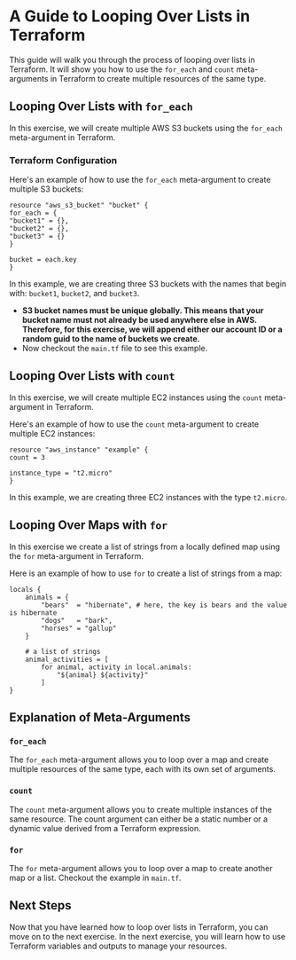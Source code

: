 # A Guide to Looping Over Lists in Terraform

This guide will walk you through the process of looping over lists in Terraform.
It will show you how to use the `for_each` and `count` meta-arguments in Terraform
to create multiple resources of the same type.

## Looping Over Lists with `for_each`

In this exercise, we will create multiple AWS S3 buckets using the `for_each`
meta-argument in Terraform.

### Terraform Configuration

Here's an example of how to use the `for_each` meta-argument to create multiple S3 buckets:

```hcl
resource "aws_s3_bucket" "bucket" {
for_each = {
"bucket1" = {},
"bucket2" = {},
"bucket3" = {}
}

bucket = each.key
}
```

In this example, we are creating three S3 buckets with the names that begin with:
`bucket1`, `bucket2`, and `bucket3`.
- **S3 bucket names must be unique globally. This means that your bucket name must
not already be used anywhere else in AWS. Therefore, for this exercise, we will
append either our account ID or a random guid to the name of buckets we create.**
- Now checkout the `main.tf` file to see this example.

## Looping Over Lists with `count`

In this exercise, we will create multiple EC2 instances using the `count` meta-argument in Terraform.

Here's an example of how to use the `count` meta-argument to create multiple EC2 instances:

```hcl
resource "aws_instance" "example" {
count = 3

instance_type = "t2.micro"
}
```

In this example, we are creating three EC2 instances with the type `t2.micro`.

## Looping Over Maps with `for`

In this exercise we create a list of strings from a locally defined map using the `for` meta-argument in Terraform.

Here is an example of how to use `for` to create a list of strings from a map:

```hcl
locals {
    animals = {
        "bears"  = "hibernate", # here, the key is bears and the value is hibernate
        "dogs"   = "bark",
        "horses" = "gallup"
    }

    # a list of strings
    animal_activities = [
        for animal, activity in local.animals: 
            "${animal} ${activity}"        
        ]
}
```


## Explanation of Meta-Arguments

### `for_each`

The `for_each` meta-argument allows you to loop over a map and create multiple resources of the same type, each with its own set of arguments.

### `count`

The `count` meta-argument allows you to create multiple instances of the same resource. The count argument can either be a static number or a dynamic value derived from a Terraform expression.

### `for`

The `for` meta-argument allows you to loop over a map to create another map or a list. Checkout the example in `main.tf`.

## Next Steps

Now that you have learned how to loop over lists in Terraform, you can move on to the next exercise. In the next exercise, you will learn how to use Terraform variables and outputs to manage your resources.

[//]: # (End of file drills/5-loops-0/README.md)

